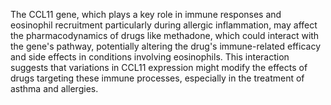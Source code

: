 The CCL11 gene, which plays a key role in immune responses and eosinophil recruitment particularly during allergic inflammation, may affect the pharmacodynamics of drugs like methadone, which could interact with the gene's pathway, potentially altering the drug's immune-related efficacy and side effects in conditions involving eosinophils. This interaction suggests that variations in CCL11 expression might modify the effects of drugs targeting these immune processes, especially in the treatment of asthma and allergies.